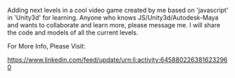 Adding next levels in a cool video game created by me based on 'javascript' in 'Unity3d' for learning.
Anyone who knows JS/Unity3d/Autodesk-Maya and wants to collaborate and learn more, please message me.
I will share the code and models of all the current levels.


For More Info, Please Visit:

https://www.linkedin.com/feed/update/urn:li:activity:6458802263816232960